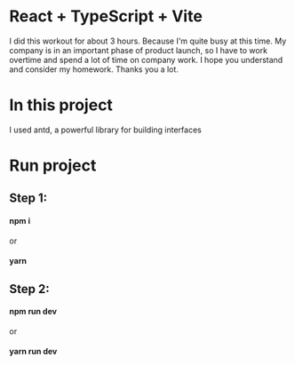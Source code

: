 # React + TypeScript + Vite
I did this workout for about 3 hours. Because I'm quite busy at this time. My company is in an important phase of product launch, so I have to work overtime and spend a lot of time on company work.
I hope you understand and consider my homework.
Thanks you a lot.

# In this project
I used antd, a powerful library for building interfaces 
# Run project
## Step 1:
#### npm i
or 
#### yarn
## Step 2:
#### npm run dev
or
#### yarn run dev
